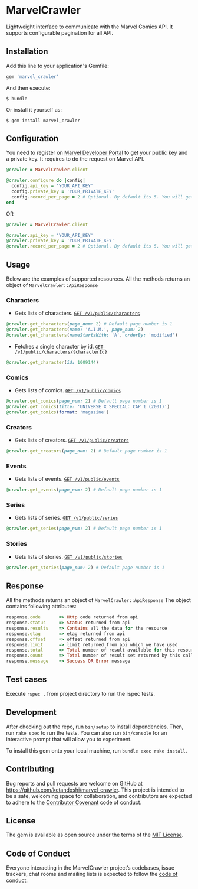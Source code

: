 # MarvelCrawler

Lightweight interface to communicate with the Marvel Comics API. It supports configurable pagination for all API.

## Installation

Add this line to your application's Gemfile:

```ruby
gem 'marvel_crawler'
```

And then execute:

    $ bundle

Or install it yourself as:

    $ gem install marvel_crawler

## Configuration

You need to register on [Marvel Developer Portal](https://developer.marvel.com/) to get your public key and a private key. It requires to do the request on Marvel API.

```ruby
@crawler = MarvelCrawler.client

@crawler.configure do |config|
  config.api_key = 'YOUR_API_KEY'
  config.private_key = 'YOUR_PRIVATE_KEY'
  config.record_per_page = 2 # Optional. By default its 5. You will get this much records per page.
end
```

OR

```ruby
@crawler = MarvelCrawler.client

@crawler.api_key = 'YOUR_API_KEY'
@crawler.private_key = 'YOUR_PRIVATE_KEY'
@crawler.record_per_page = 2 # Optional. By default its 5. You will get this much records per page.
```

## Usage

Below are the examples of supported resources.
All the methods returns an object of `MarvelCrawler::ApiResponse`

### Characters

- Gets lists of characters. [`GET /v1/public/characters`](http://developer.marvel.com/docs#!/public/getCreatorCollection_get_0)

```ruby
@crawler.get_characters(page_num: 2) # Default page number is 1
@crawler.get_characters(name: 'A.I.M.', page_num: 2)
@crawler.get_characters(nameStartsWith: 'A', orderBy: 'modified')
```

- Fetches a single character by id. [`GET /v1/public/characters/{characterId}`](http://developer.marvel.com/docs#!/public/getCharacterIndividual_get_1)

```ruby
@crawler.get_character(id: 1009144)
```

### Comics

- Gets lists of comics. [`GET /v1/public/comics`](https://developer.marvel.com/docs#!/public/getComicsCollection_get_6)

```ruby
@crawler.get_comics(page_num: 2) # Default page number is 1
@crawler.get_comics(title: 'UNIVERSE X SPECIAL: CAP 1 (2001)')
@crawler.get_comics(format: 'magazine')
```

### Creators

- Gets lists of creators. [`GET /v1/public/creators`](https://developer.marvel.com/docs#!/public/getCreatorCollection_get_12)

```ruby
@crawler.get_creators(page_num: 2) # Default page number is 1
```

### Events

- Gets lists of events. [`GET /v1/public/events`](https://developer.marvel.com/docs#!/public/getEventsCollection_get_18)

```ruby
@crawler.get_events(page_num: 2) # Default page number is 1
```

### Series

- Gets lists of series. [`GET /v1/public/series`](https://developer.marvel.com/docs#!/public/getSeriesCollection_get_25)

```ruby
@crawler.get_series(page_num: 2) # Default page number is 1
```

### Stories

- Gets lists of stories. [`GET /v1/public/stories`](https://developer.marvel.com/docs#!/public/getStoryCollection_get_32)

```ruby
@crawler.get_stories(page_num: 2) # Default page number is 1
```

## Response

All the methods returns an object of `MarvelCrawler::ApiResponse`
The object contains following attributes:

```ruby
response.code       => Http code returned from api
response.status     => Status returned from api
response.results    => Contains all the data for the resource
response.etag       => etag returned from api
response.offset     => offset returned from api
response.limit      => limit returned from api which we have used
response.total      => Total number of result available for this resource
response.count      => Total number of result set returned by this call
response.message    => Success OR Error message
```

## Test cases

Execute `rspec .` from project directory to run the rspec tests.

## Development

After checking out the repo, run `bin/setup` to install dependencies. Then, run `rake spec` to run the tests. You can also run `bin/console` for an interactive prompt that will allow you to experiment.

To install this gem onto your local machine, run `bundle exec rake install`.

## Contributing

Bug reports and pull requests are welcome on GitHub at https://github.com/ketandoshi/marvel_crawler. This project is intended to be a safe, welcoming space for collaboration, and contributors are expected to adhere to the [Contributor Covenant](http://contributor-covenant.org) code of conduct.

## License

The gem is available as open source under the terms of the [MIT License](http://opensource.org/licenses/MIT).

## Code of Conduct

Everyone interacting in the MarvelCrawler project’s codebases, issue trackers, chat rooms and mailing lists is expected to follow the [code of conduct](https://github.com/ketandoshi/marvel_crawler/blob/master/CODE_OF_CONDUCT.md).
